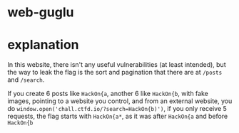 # web-guglu

# explanation

In this website, there isn't any useful vulnerabilities (at least intended), but the way to leak the flag is the sort and pagination that there are at `/posts` and `/search`.

If you create 6 posts like `HackOn{a`, another 6 like `HackOn{b`, with fake images, pointing to a website you control, and from an external website, you do `window.open('chall.ctfd.io/?search=HackOn{b)')`, if you only receive 5 requests, the flag starts with `HackOn{a*`, as it was after `HackOn{a` and before `HackOn{b`